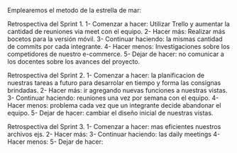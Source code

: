 Emplearemos el metodo de la estrella de mar:

Retrospectiva del Sprint 1.
1- Comenzar a hacer: Utilizar Trello y aumentar la cantidad de reuniones via meet con el equipo.
2- Hacer más: Realizar más bocetos para la versión móvil.
3- Continuar haciendo: la mismas cantidad de commits por cada integrante.
4- Hacer menos: Investigaciones sobre los competidores de nuestro e-commerce.
5- Dejar de hacer: no comunicar a los docentes sobre los avances del proyecto.

Retrospectiva del Sprint 2.
1- Comenzar a hacer: la planificacion de nuestras tareas a futuro para desarrolar en tiempo y forma las consignas brindadas.
2- Hacer más: ir agregando nuevas funciones a nuestras vistas.
3- Continuar haciendo: reuniones una vez por semana con el equipo.
4- Hacer menos: problema cada vez que un integrante decide abandonar el equipo.
5- Dejar de hacer: cambiar el diseño inicial de nuestras vistas.

Retrospectiva del Sprint 3.
1- Comenzar a hacer: mas eficientes nuestros archivos ejs.
2- Hacer más: 
3- Continuar haciendo: las daily meetings 
4- Hacer menos: 
5- Dejar de hacer: 
